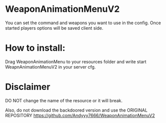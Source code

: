 # WeaponAnimationMenuV2
You can set the command and weapons you want to use in the config. Once started players options will be saved client side.


# How to install:
Drag WeaponAnimationMenu to your resources folder and write start WeapnAnimationMenuV2 in your server cfg.

# Disclaimer
DO NOT change the name of the resource or it will break.

Also, do not download the backdoored version and use the ORIGINAL REPOSITORY
https://github.com/Andyyy7666/WeaponAnimationMenuV2
